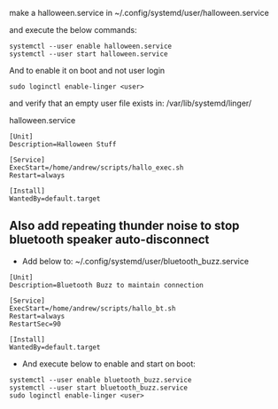 make a halloween.service in ~/.config/systemd/user/halloween.service

and execute the below commands:

```
systemctl --user enable halloween.service
systemctl --user start halloween.service
```

And to enable it on boot and not user login
```
sudo loginctl enable-linger <user>
```
and verify that an empty user file exists in:
/var/lib/systemd/linger/<user>

halloween.service
```
[Unit]
Description=Halloween Stuff

[Service]
ExecStart=/home/andrew/scripts/hallo_exec.sh
Restart=always

[Install]
WantedBy=default.target

```


## Also add  repeating thunder noise to stop bluetooth speaker auto-disconnect

- Add below to: ~/.config/systemd/user/bluetooth_buzz.service

```
[Unit]
Description=Bluetooth Buzz to maintain connection

[Service]
ExecStart=/home/andrew/scripts/hallo_bt.sh
Restart=always
RestartSec=90

[Install]
WantedBy=default.target

```

- And execute below to enable and start on boot:
```
systemctl --user enable bluetooth_buzz.service
systemctl --user start bluetooth_buzz.service
sudo loginctl enable-linger <user>
```
